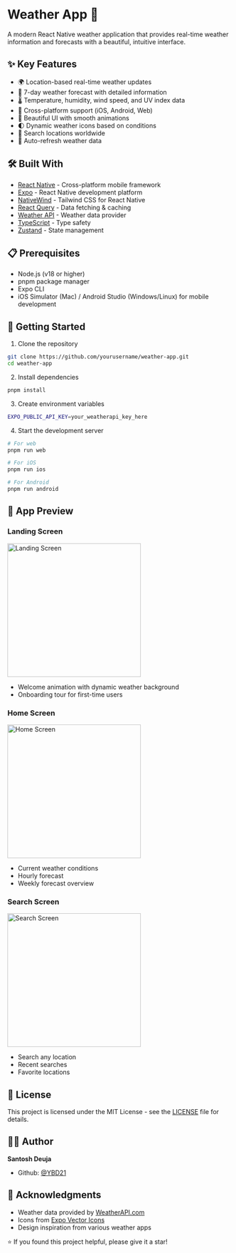 # Weather App 📱

A modern React Native weather application that provides real-time weather information and forecasts with a beautiful, intuitive interface.

<!-- ![Weather App Preview](./assets/preview.png) -->

## ✨ Key Features

- 🌍 Location-based real-time weather updates
- 📅 7-day weather forecast with detailed information
- 🌡️ Temperature, humidity, wind speed, and UV index data
- 📱 Cross-platform support (iOS, Android, Web)
- 🎨 Beautiful UI with smooth animations
- 🌓 Dynamic weather icons based on conditions
- 📍 Search locations worldwide
- 🔄 Auto-refresh weather data

## 🛠️ Built With

- [React Native](https://reactnative.dev/) - Cross-platform mobile framework
- [Expo](https://expo.dev/) - React Native development platform
- [NativeWind](https://www.nativewind.dev/) - Tailwind CSS for React Native
- [React Query](https://tanstack.com/query/latest) - Data fetching & caching
- [Weather API](https://www.weatherapi.com/) - Weather data provider
- [TypeScript](https://www.typescriptlang.org/) - Type safety
- [Zustand](https://zustand-demo.pmnd.rs/) - State management

## 📋 Prerequisites

- Node.js (v18 or higher)
- pnpm package manager
- Expo CLI
- iOS Simulator (Mac) / Android Studio (Windows/Linux) for mobile development

## 🚀 Getting Started

1. Clone the repository

```bash
git clone https://github.com/yourusername/weather-app.git
cd weather-app
```

2. Install dependencies

```bash
pnpm install
```

3. Create environment variables

```bash
EXPO_PUBLIC_API_KEY=your_weatherapi_key_here
```

4. Start the development server

```bash
# For web
pnpm run web

# For iOS
pnpm run ios

# For Android
pnpm run android
```

## 📱 App Preview

### Landing Screen

<img src="./assets/screenshot/landing.jpg" width="300" alt="Landing Screen"/>

- Welcome animation with dynamic weather background
- Onboarding tour for first-time users

### Home Screen

<img src="./assets/screenshot/home.jpg" width="300" alt="Home Screen"/>

- Current weather conditions
- Hourly forecast
- Weekly forecast overview

### Search Screen

<img src="./assets/screenshot/searching.jpg" width="300" alt="Search Screen"/>

- Search any location
- Recent searches
- Favorite locations

## 📝 License

This project is licensed under the MIT License - see the [LICENSE](LICENSE) file for details.

## 👨‍💻 Author

**Santosh Deuja**

- Github: [@YBD21](https://github.com/YBD21)

## 🙏 Acknowledgments

- Weather data provided by [WeatherAPI.com](https://www.weatherapi.com/)
- Icons from [Expo Vector Icons](https://icons.expo.fyi/)
- Design inspiration from various weather apps

⭐️ If you found this project helpful, please give it a star!
